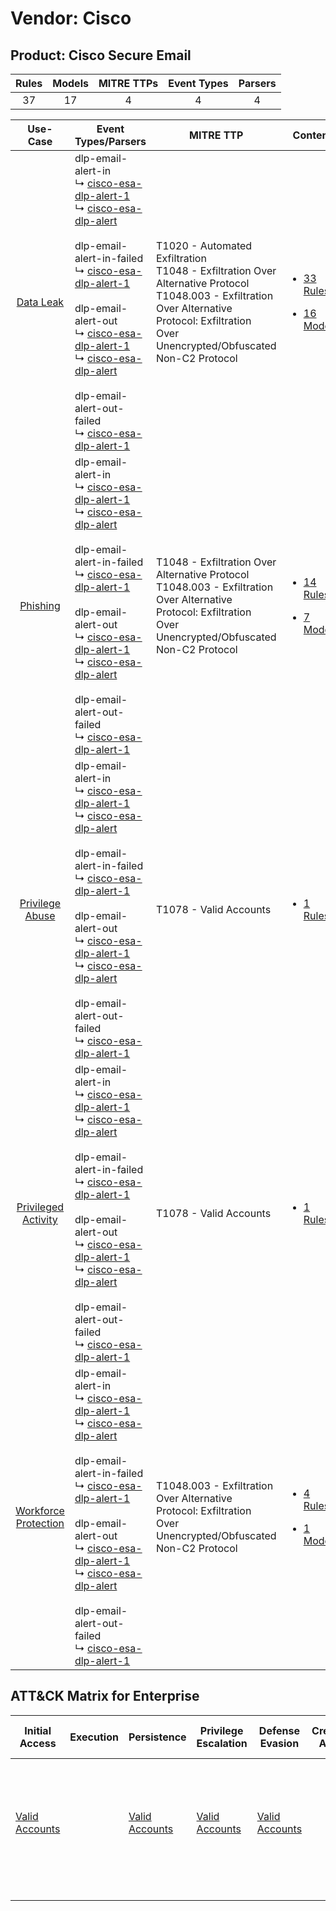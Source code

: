Vendor: Cisco
=============
Product: Cisco Secure Email
---------------------------
| Rules | Models | MITRE TTPs | Event Types | Parsers |
|:-----:|:------:|:----------:|:-----------:|:-------:|
|  37   |   17   |     4      |      4      |    4    |

|                               Use-Case                               | Event Types/Parsers                                                                                                                                                                                                                                                                                                                                                                                                                                                                                                                                                                                  | MITRE TTP                                                                                                                                                                                            | Content                                                                                                                  |
|:--------------------------------------------------------------------:| ---------------------------------------------------------------------------------------------------------------------------------------------------------------------------------------------------------------------------------------------------------------------------------------------------------------------------------------------------------------------------------------------------------------------------------------------------------------------------------------------------------------------------------------------------------------------------------------------------- | ---------------------------------------------------------------------------------------------------------------------------------------------------------------------------------------------------- | ------------------------------------------------------------------------------------------------------------------------ |
|            [Data Leak](../../../UseCases/uc_data_leak.md)            |  dlp-email-alert-in<br> ↳ [cisco-esa-dlp-alert-1](Parsers/parserContent_cisco-esa-dlp-alert-1.md)<br> ↳ [cisco-esa-dlp-alert](Parsers/parserContent_cisco-esa-dlp-alert.md)<br><br> dlp-email-alert-in-failed<br> ↳ [cisco-esa-dlp-alert-1](Parsers/parserContent_cisco-esa-dlp-alert-1.md)<br><br> dlp-email-alert-out<br> ↳ [cisco-esa-dlp-alert-1](Parsers/parserContent_cisco-esa-dlp-alert-1.md)<br> ↳ [cisco-esa-dlp-alert](Parsers/parserContent_cisco-esa-dlp-alert.md)<br><br> dlp-email-alert-out-failed<br> ↳ [cisco-esa-dlp-alert-1](Parsers/parserContent_cisco-esa-dlp-alert-1.md)<br> | T1020 - Automated Exfiltration<br>T1048 - Exfiltration Over Alternative Protocol<br>T1048.003 - Exfiltration Over Alternative Protocol: Exfiltration Over Unencrypted/Obfuscated Non-C2 Protocol<br> | [<ul><li>33 Rules</li></ul><ul><li>16 Models</li></ul>](Rules_Models/r_m_cisco_cisco_secure_email_Data_Leak.md)          |
|             [Phishing](../../../UseCases/uc_phishing.md)             |  dlp-email-alert-in<br> ↳ [cisco-esa-dlp-alert-1](Parsers/parserContent_cisco-esa-dlp-alert-1.md)<br> ↳ [cisco-esa-dlp-alert](Parsers/parserContent_cisco-esa-dlp-alert.md)<br><br> dlp-email-alert-in-failed<br> ↳ [cisco-esa-dlp-alert-1](Parsers/parserContent_cisco-esa-dlp-alert-1.md)<br><br> dlp-email-alert-out<br> ↳ [cisco-esa-dlp-alert-1](Parsers/parserContent_cisco-esa-dlp-alert-1.md)<br> ↳ [cisco-esa-dlp-alert](Parsers/parserContent_cisco-esa-dlp-alert.md)<br><br> dlp-email-alert-out-failed<br> ↳ [cisco-esa-dlp-alert-1](Parsers/parserContent_cisco-esa-dlp-alert-1.md)<br> | T1048 - Exfiltration Over Alternative Protocol<br>T1048.003 - Exfiltration Over Alternative Protocol: Exfiltration Over Unencrypted/Obfuscated Non-C2 Protocol<br>                                   | [<ul><li>14 Rules</li></ul><ul><li>7 Models</li></ul>](Rules_Models/r_m_cisco_cisco_secure_email_Phishing.md)            |
|      [Privilege Abuse](../../../UseCases/uc_privilege_abuse.md)      |  dlp-email-alert-in<br> ↳ [cisco-esa-dlp-alert-1](Parsers/parserContent_cisco-esa-dlp-alert-1.md)<br> ↳ [cisco-esa-dlp-alert](Parsers/parserContent_cisco-esa-dlp-alert.md)<br><br> dlp-email-alert-in-failed<br> ↳ [cisco-esa-dlp-alert-1](Parsers/parserContent_cisco-esa-dlp-alert-1.md)<br><br> dlp-email-alert-out<br> ↳ [cisco-esa-dlp-alert-1](Parsers/parserContent_cisco-esa-dlp-alert-1.md)<br> ↳ [cisco-esa-dlp-alert](Parsers/parserContent_cisco-esa-dlp-alert.md)<br><br> dlp-email-alert-out-failed<br> ↳ [cisco-esa-dlp-alert-1](Parsers/parserContent_cisco-esa-dlp-alert-1.md)<br> | T1078 - Valid Accounts<br>                                                                                                                                                                           | [<ul><li>1 Rules</li></ul>](Rules_Models/r_m_cisco_cisco_secure_email_Privilege_Abuse.md)                                |
|  [Privileged Activity](../../../UseCases/uc_privileged_activity.md)  |  dlp-email-alert-in<br> ↳ [cisco-esa-dlp-alert-1](Parsers/parserContent_cisco-esa-dlp-alert-1.md)<br> ↳ [cisco-esa-dlp-alert](Parsers/parserContent_cisco-esa-dlp-alert.md)<br><br> dlp-email-alert-in-failed<br> ↳ [cisco-esa-dlp-alert-1](Parsers/parserContent_cisco-esa-dlp-alert-1.md)<br><br> dlp-email-alert-out<br> ↳ [cisco-esa-dlp-alert-1](Parsers/parserContent_cisco-esa-dlp-alert-1.md)<br> ↳ [cisco-esa-dlp-alert](Parsers/parserContent_cisco-esa-dlp-alert.md)<br><br> dlp-email-alert-out-failed<br> ↳ [cisco-esa-dlp-alert-1](Parsers/parserContent_cisco-esa-dlp-alert-1.md)<br> | T1078 - Valid Accounts<br>                                                                                                                                                                           | [<ul><li>1 Rules</li></ul>](Rules_Models/r_m_cisco_cisco_secure_email_Privileged_Activity.md)                            |
| [Workforce Protection](../../../UseCases/uc_workforce_protection.md) |  dlp-email-alert-in<br> ↳ [cisco-esa-dlp-alert-1](Parsers/parserContent_cisco-esa-dlp-alert-1.md)<br> ↳ [cisco-esa-dlp-alert](Parsers/parserContent_cisco-esa-dlp-alert.md)<br><br> dlp-email-alert-in-failed<br> ↳ [cisco-esa-dlp-alert-1](Parsers/parserContent_cisco-esa-dlp-alert-1.md)<br><br> dlp-email-alert-out<br> ↳ [cisco-esa-dlp-alert-1](Parsers/parserContent_cisco-esa-dlp-alert-1.md)<br> ↳ [cisco-esa-dlp-alert](Parsers/parserContent_cisco-esa-dlp-alert.md)<br><br> dlp-email-alert-out-failed<br> ↳ [cisco-esa-dlp-alert-1](Parsers/parserContent_cisco-esa-dlp-alert-1.md)<br> | T1048.003 - Exfiltration Over Alternative Protocol: Exfiltration Over Unencrypted/Obfuscated Non-C2 Protocol<br>                                                                                     | [<ul><li>4 Rules</li></ul><ul><li>1 Models</li></ul>](Rules_Models/r_m_cisco_cisco_secure_email_Workforce_Protection.md) |

ATT&CK Matrix for Enterprise
----------------------------
| Initial Access                                                      | Execution | Persistence                                                         | Privilege Escalation                                                | Defense Evasion                                                     | Credential Access | Discovery | Lateral Movement | Collection | Command and Control | Exfiltration                                                                                                                                                                                                                                                                                                                    | Impact |
| ------------------------------------------------------------------- | --------- | ------------------------------------------------------------------- | ------------------------------------------------------------------- | ------------------------------------------------------------------- | ----------------- | --------- | ---------------- | ---------- | ------------------- | ------------------------------------------------------------------------------------------------------------------------------------------------------------------------------------------------------------------------------------------------------------------------------------------------------------------------------- | ------ |
| [Valid Accounts](https://attack.mitre.org/techniques/T1078)<br><br> |           | [Valid Accounts](https://attack.mitre.org/techniques/T1078)<br><br> | [Valid Accounts](https://attack.mitre.org/techniques/T1078)<br><br> | [Valid Accounts](https://attack.mitre.org/techniques/T1078)<br><br> |                   |           |                  |            |                     | [Exfiltration Over Alternative Protocol](https://attack.mitre.org/techniques/T1048)<br><br>[Exfiltration Over Alternative Protocol: Exfiltration Over Unencrypted/Obfuscated Non-C2 Protocol](https://attack.mitre.org/techniques/T1048/003)<br><br>[Automated Exfiltration](https://attack.mitre.org/techniques/T1020)<br><br> |        |